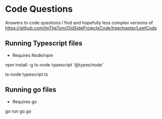 # Code Questions
Answers to code questions I find and hopefully less complex versions of https://github.com/ImTheTom/OldSideProjectsCode/tree/master/LeetCode 

## Running Typescript files

 * Requires Node/npm

npm install -g ts-node typescript '@types/node'

ts-node typescript.ts

## Running go files

* Requires go

go run go.go
